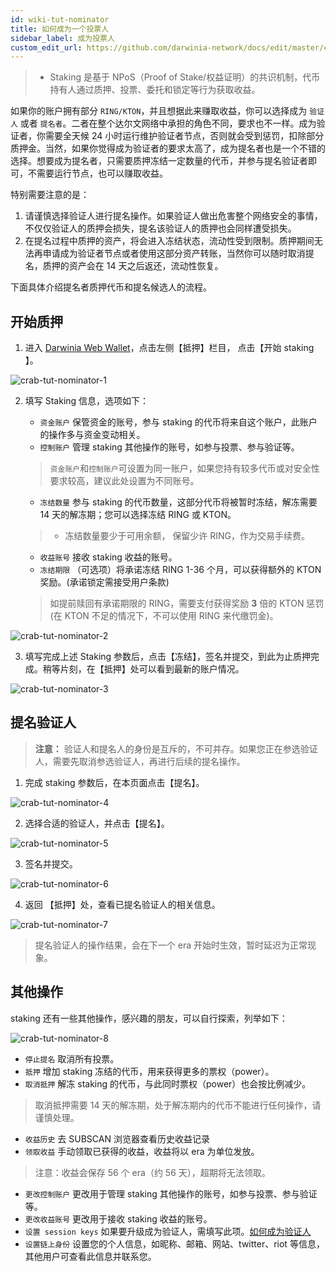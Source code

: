 ```yaml
---
id: wiki-tut-nominator
title: 如何成为一个投票人
sidebar_label: 成为投票人
custom_edit_url: https://github.com/darwinia-network/docs/edit/master/content/zh-CN/crab-tut-nominator.md
---
```


> - Staking 是基于 NPoS（Proof of Stake/权益证明）的共识机制，代币持有人通过质押、投票、委托和锁定等行为获取收益。


如果你的账户拥有部分 `RING/KTON`，并且想据此来赚取收益，你可以选择成为 `验证人` 或者 `提名者`。二者在整个达尔文网络中承担的角色不同，要求也不一样。成为验证者，你需要全天候 24 小时运行维护验证者节点，否则就会受到惩罚，扣除部分质押金。当然，如果你觉得成为验证者的要求太高了，成为提名者也是一个不错的选择。想要成为提名者，只需要质押冻结一定数量的代币，并参与提名验证者即可，不需要运行节点，也可以赚取收益。

特别需要注意的是：

1. 请谨慎选择验证人进行提名操作。如果验证人做出危害整个网络安全的事情，不仅仅验证人的质押会损失，提名该验证人的质押也会同样遭受损失。
2. 在提名过程中质押的资产，将会进入冻结状态，流动性受到限制。质押期间无法再申请成为验证者节点或者使用这部分资产转账，当然你可以随时取消提名，质押的资产会在 14 天之后返还，流动性恢复。

下面具体介绍提名者质押代币和提名候选人的流程。

## 开始质押

1. 进入 [Darwinia Web Wallet](https://apps.darwinia.network)，点击左侧【抵押】栏目， 点击【开始 staking 】。

![crab-tut-nominator-1](assets/crab-tut-nominator-1.png)

2. 填写 Staking 信息，选项如下：

    - `资金账户` 保管资金的账号，参与 staking 的代币将来自这个账户，此账户的操作多与资金变动相关。
    - `控制账户` 管理 staking 其他操作的账号，如参与投票、参与验证等。
  
    > `资金账户`和`控制账户`可设置为同一账户，如果您持有较多代币或对安全性要求较高，建议此处设置为不同账号。  

    - `冻结数量` 参与 staking 的代币数量，这部分代币将被暂时冻结，解冻需要 14 天的解冻期；您可以选择冻结 RING 或 KTON。
    > - 冻结数量要少于可用余额， 保留少许 RING，作为交易手续费。
    
    - `收益账号` 接收 staking 收益的账号。
    - `冻结期限` （可选项）将承诺冻结 RING 1-36 个月，可以获得额外的 KTON 奖励。(承诺锁定需接受用户条款)
  
    > 如提前赎回有承诺期限的 RING，需要支付获得奖励 **3** 倍的 KTON 惩罚 (在 KTON 不足的情况下，不可以使用 RING 来代缴罚金)。

![crab-tut-nominator-2](assets/crab-tut-nominator-2.png)

3. 填写完成上述 Staking 参数后，点击【冻结】，签名并提交，到此为止质押完成。稍等片刻，在【抵押】处可以看到最新的账户情况。 

![crab-tut-nominator-3](assets/crab-tut-nominator-3.png)


## 提名验证人

> **注意：** 验证人和提名人的身份是互斥的，不可并存。如果您正在参选验证人，需要先取消参选验证人，再进行后续的提名操作。

1. 完成 staking 参数后，在本页面点击【提名】。

![crab-tut-nominator-4](assets/crab-tut-nominator-4.png)
  
2. 选择合适的验证人，并点击【提名】。

![crab-tut-nominator-5](assets/crab-tut-nominator-5.png)

3. 签名并提交。

![crab-tut-nominator-6](assets/crab-tut-nominator-6.png)

4. 返回 【抵押】处，查看已提名验证人的相关信息。

![crab-tut-nominator-7](assets/crab-tut-nominator-7.png)

> 提名验证人的操作结果，会在下一个 era 开始时生效，暂时延迟为正常现象。


## 其他操作

staking 还有一些其他操作，感兴趣的朋友，可以自行探索，列举如下：

![crab-tut-nominator-8](assets/crab-tut-nominator-8.png)

  - `停止提名` 取消所有投票。
  - `抵押`  增加 staking 冻结的代币，用来获得更多的票权（power）。
  - `取消抵押` 解冻 staking 的代币，与此同时票权（power）也会按比例减少。

  > 取消抵押需要 14 天的解冻期，处于解冻期内的代币不能进行任何操作，请谨慎处理。

  - `收益历史` 去 SUBSCAN 浏览器查看历史收益记录
  - `领取收益` 手动领取已获得的收益，收益将以 era 为单位发放。

  > 注意：收益会保存 56 个 era（约 56 天），超期将无法领取。
  
  - `更改控制账户` 更改用于管理 staking 其他操作的账号，如参与投票、参与验证等。
  - `更改收益账号` 更改用于接收 staking 收益的账号。
  - `设置 session keys` 如果要升级成为验证人，需填写此项。[如何成为验证人](https://docs.darwinia.network/docs/zh-CN/wiki-tut-validator)
  - `设置链上身份` 设置您的个人信息，如昵称、邮箱、网站、twitter、riot 等信息，其他用户可查看此信息并联系您。
